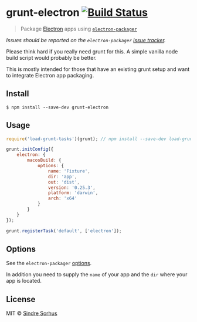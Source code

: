# grunt-electron [![Build Status](https://travis-ci.org/sindresorhus/grunt-electron.svg?branch=master)](https://travis-ci.org/sindresorhus/grunt-electron)

> Package [Electron](http://electron.atom.io) apps using [`electron-packager`](https://github.com/maxogden/electron-packager)

*Issues should be reported on the `electron-packager` [issue tracker](https://github.com/maxogden/electron-packager/issues).*

Please think hard if you really need grunt for this. A simple vanilla node build script would probably be better.

This is mostly intended for those that have an existing grunt setup and want to integrate Electron app packaging.


## Install

```
$ npm install --save-dev grunt-electron
```


## Usage

```js
require('load-grunt-tasks')(grunt); // npm install --save-dev load-grunt-tasks

grunt.initConfig({
	electron: {
		macosBuild: {
			options: {
				name: 'Fixture',
				dir: 'app',
				out: 'dist',
				version: '0.25.3',
				platform: 'darwin',
				arch: 'x64'
			}
		}
	}
});

grunt.registerTask('default', ['electron']);
```


## Options

See the `electron-packager` [options](https://github.com/maxogden/electron-packager#usage).

In addition you need to supply the `name` of your app and the `dir` where your app is located.


## License

MIT © [Sindre Sorhus](http://sindresorhus.com)
